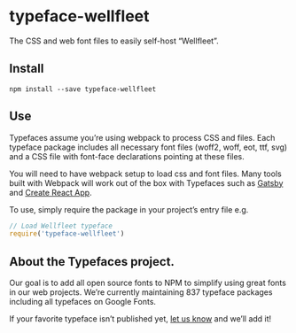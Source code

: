 
# typeface-wellfleet

The CSS and web font files to easily self-host “Wellfleet”.

## Install

`npm install --save typeface-wellfleet`

## Use

Typefaces assume you’re using webpack to process CSS and files. Each typeface
package includes all necessary font files (woff2, woff, eot, ttf, svg) and
a CSS file with font-face declarations pointing at these files.

You will need to have webpack setup to load css and font files. Many tools built
with Webpack will work out of the box with Typefaces such as [Gatsby](https://github.com/gatsbyjs/gatsby)
and [Create React App](https://github.com/facebookincubator/create-react-app).

To use, simply require the package in your project’s entry file e.g.

```javascript
// Load Wellfleet typeface
require('typeface-wellfleet')
```

## About the Typefaces project.

Our goal is to add all open source fonts to NPM to simplify using great fonts in
our web projects. We’re currently maintaining 837 typeface packages
including all typefaces on Google Fonts.

If your favorite typeface isn’t published yet, [let us know](https://github.com/KyleAMathews/typefaces)
and we’ll add it!

